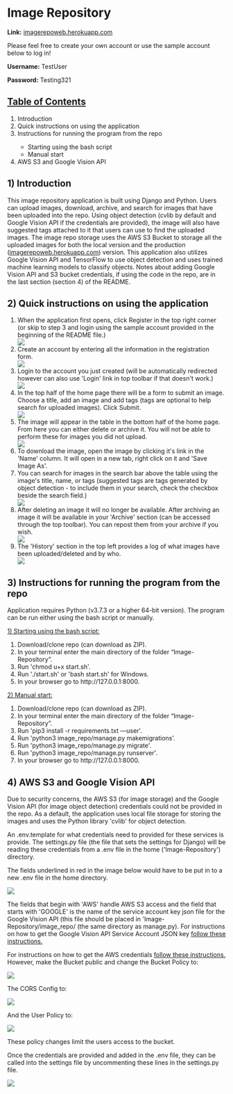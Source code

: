 # Image Repository
<p><strong>Link:</strong> <a href="https://imagerepoweb.herokuapp.com">imagerepoweb.herokuapp.com</a></p>

<p>Please feel free to create your own account or use the sample account below to log in!</p>
<p><strong>Username:</strong> TestUser</p>
<p><strong>Password:</strong> Testing321</p>

<u><h2>Table of Contents</h2></u>
<ol>
<li>Introduction</li>
<li>Quick instructions on using the application</li>
<li>Instructions for running the program from the repo</li>
    <ul>
        <li>Starting using the bash script</li>
        <li>Manual start</li>
    </ul>
<li>AWS S3 and Google Vision API</li>
</ol>

<h2>1) Introduction</h2>

<p>This image repository application is built using Django and Python. Users can upload images, download, archive, and search for images that have been uploaded into the repo. Using object detection (cvlib by default and Google Vision API if the credentials are provided), the image will also have suggested tags attached to it that users can use to find the uploaded images. The image repo storage uses the AWS S3 Bucket to storage all the uploaded images for both the local version and the production (<a href="https://imagerepoweb.herokuapp.com/">imagerepoweb.herokuapp.com</a>) version. This application also utilizes Google Vision API and TensorFlow to use object detection and uses trained machine learning models to classify objects. Notes about adding Google Vision API and S3 bucket credentials, if using the code in the repo, are in the last section (section 4) of the README.</p>


<h2>2) Quick instructions on using the application</h2>
    <ol>
    <li>When the application first opens, click Register in the top right corner (or skip to step 3 and login using the sample account provided in the beginning of the README file.)</li>
    <img src="./img/toolbar.png">
    <li>Create an account by entering all the information in the registration form.</li>
    <img src="./img/register.png">
    <li>Login to the account you just created (will be automatically redirected however can also use 'Login' link in top toolbar if that doesn't work.)</li>
    <img src="./img/login.png">
    <li>In the top half of the home page there will be a form to submit an image. Choose a title, add an image and add tags (tags are optional to help search for uploaded images). Click Submit.</li>
    <img src="./img/imageSubmit.png">
    <li>The image will appear in the table in the bottom half of the home page. From here you can either delete or archive it. You will not be able to perform these for images you did not upload.</li>
    <img src="./img/submitted.png">
    <li>To download the image, open the image by clicking it's link in the 'Name' column. It will open in a new tab, right click on it and 'Save Image As'.</li>
    <li>You can search for images in the search bar above the table using the image's title, name, or tags (suggested tags are tags generated by object detection - to include them in your search, check the checkbox beside the search field.)</li>
    <img src="./img/search.png">
    <li>After deleting an image it will no longer be available. After archiving an image it will be available in your 'Archive' section (can be accessed through the top toolbar). You can repost them from your archive if you wish.</li>
    <img src="./img/archive.png">
    <li>The 'History' section in the top left provides a log of what images have been uploaded/deleted and by who.</li>
    <img src='./img/history.png'/>
    </ol>


<h2>3) Instructions for running the program from the repo</h2>
<p>Application requires Python (v3.7.3 or a higher 64-bit version). The program can be run either using the bash script or manually.</p>
<u>1) Starting using the bash script:</u>
    <ol>
    <li>Download/clone repo (can download as ZIP).</li>
    <li>In your terminal enter the main directory of the folder “Image-Repository”.</li>
    <li>Run 'chmod u+x start.sh'.</li>
    <li>Run './start.sh' or 'bash start.sh' for Windows.</li>
    <li>In your browser go to http://127.0.0.1:8000.</li>
    </ol>
<u>2) Manual start:</u>
    <ol>
    <li>Download/clone repo (can download as ZIP).</li>
    <li>In your terminal enter the main directory of the folder “Image-Repository”.</li>
    <li>Run 'pip3 install -r requirements.txt —user'.</li>
    <li>Run 'python3 image_repo/manage.py makemigrations'.</li>
    <li>Run 'python3 image_repo/manage.py migrate'.</li>
    <li>Run 'python3 image_repo/manage.py runserver'.</li>
    <li>In your browser go to http://127.0.0.1:8000.</li>
    </ol>


<h2>4) AWS S3 and Google Vision API</h2>
<p>Due to security concerns, the AWS S3 (for image storage) and the Google Vision API (for image object detection) credentials could not be provided in the repo. As a default, the application uses local file storage for storing the images and uses the Python library 'cvlib' for object detection.</p>

<p>An .env.template for what credentials need to provided for these services is provide. The settings.py file (the file that sets the settings for Django) will be reading these credentials from a .env file in the home ('Image-Repository') directory.</p>

<p>The fields underlined in red in the image below would have to be put in to a new .env file in the home directory.</p>

<img src="./img/template.jpg">

<p>The fields that begin with 'AWS' handle AWS S3 access and the field that starts with 'GOOGLE' is the name of the service account key json file for the Google Vision API (this file should be placed in 'Image-Repository/image_repo/ (the same directory as manage.py). For instructions on how to get the Google Vision API Service Account JSON key <a href="https://daminion.net/docs/topics/auto-tagging/how-to-get-google-cloud-vision-api-key/">follow these instructions.</a></p>

For instructions on how to get the AWS credentials <a href="https://testdriven.io/blog/storing-django-static-and-media-files-on-amazon-s3/">follow these instructions.</a> However, make the Bucket public and change the Bucket Policy to: </p>
<img src="./img/bucketpolicy.jpg">
<p>The CORS Config to:</p>
<img src="./img/cors.jpg">
<p>And the User Policy to:</p>
<img src="./img/userpolicy.jpg">
<p>These policy changes limit the users access to the bucket.</p>

<p>Once the credentials are provided and added in the .env file, they can be called into the settings file by uncommenting these lines in the settings.py file.</p>
<img src="./img/settings.jpg">
